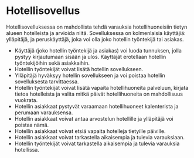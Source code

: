 # Hotellisovellus

Hotellisovelluksessa on mahdollista tehdä varauksia hotellihuoneisiin tietyn alueen hotelleista ja arvioida niitä. Sovelluksessa on kolmenlaisia käyttäjiä: ylläpitäjä, ja peruskäyttäjä, joka voi olla joko hotellin työntekijä tai asiakas.

- Käyttäjä (joko hotellin työntekijä ja asiakas) voi luoda tunnuksen, jolla pystyy kirjautumaan sisään ja ulos. Käyttäjät erotellaan hotellin työntekijöihin sekä asiakkaihin.
- Hotellin työntekijät voivat lisätä hotellin sovellukseen.
- Ylläpitäjä hyväksyy hotellin sovellukseen ja voi poistaa hotellin sovelluksesta tarvittaessa.
- Hotellin työntekijät voivat lisätä vapaita hotellihuoneita palveluun, kirjata tietoa hotelleista ja valita mitkä päivät hotellihuoneita on mahdollisuus vuokrata.
- Hotellin asiakkaat pystyvät varaamaan hotellihuoneet kalenterista ja perumaan varauksensa.
- Hotellin asiakkaat voivat antaa arvostelun hotellille ja ylläpitäjä voi poistaa nämä.
- Hotellin asiakkaat voivat etsiä vapaita hotelleja tietyille päiville. 
- Hotellin asiakkaat voivat tarkastella aikaisempia ja tulevia varauksiaan.
- Hotellin työntekijät voivat tarkastella aikaisempia ja tulevia varauksia hotellissa.

